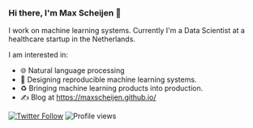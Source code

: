 ### Hi there, I'm Max Scheijen 👋

I work on machine learning systems. Currently I'm a Data Scientist at a healthcare startup in the Netherlands.

I am interested in:

* 🌐  Natural language processing
* 🚀  Designing reproducible machine learning systems.
* ♻️  Bringing machine learning products into production.
* ✍️ Blog at https://maxscheijen.github.io/

[![Twitter Follow](https://img.shields.io/twitter/follow/maxscheijen?label=Follow&style=social)](https://twitter.com/maxscheijen) ![Profile views](https://gpvc.arturio.dev/maxscheijen)

